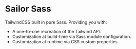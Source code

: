# Sailor Sass

TailwindCSS built in pure Sass. Providing you with:

 *  A one-to-one recreation of the Tailwind API.
 *  Customization at build-time via Sass module configuration.
 *  Customization at runtime via CSS custom properties.